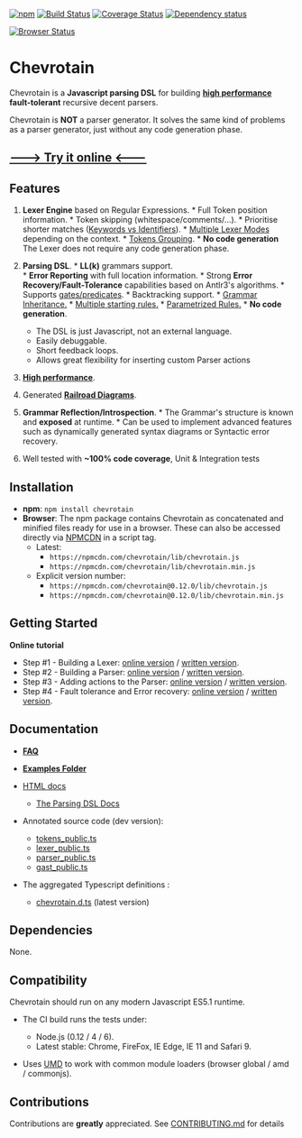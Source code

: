 [![npm](https://img.shields.io/npm/v/chevrotain.svg)](https://www.npmjs.com/package/chevrotain)
[![Build Status](https://travis-ci.org/SAP/chevrotain.svg?branch=master)](https://travis-ci.org/SAP/chevrotain)
[![Coverage Status](https://coveralls.io/repos/SAP/chevrotain/badge.svg?branch=master)](https://coveralls.io/r/SAP/chevrotain?branch=master)
[![Dependency status](https://img.shields.io/david/SAP/chevrotain.svg)](https://david-dm.org/SAP/chevrotain)

[![Browser Status](https://badges.herokuapp.com/sauce/shahars)](https://saucelabs.com/u/shahars)

# Chevrotain

Chevrotain is a **Javascript parsing DSL** for building [**high performance**][benchmark] **fault-tolerant** recursive decent parsers.

Chevrotain is **NOT** a parser generator. It solves the same kind of problems as a parser generator, just without
any code generation phase.

## [---> Try it online <---](http://sap.github.io/chevrotain/playground/)
## Features
  1. **Lexer Engine** based on Regular Expressions.
    * Full Token position information.
    * Token skipping (whitespace/comments/...).
    * Prioritise shorter matches ([Keywords vs Identifiers][keywords_vs_idents]).
    * [Multiple Lexer Modes][lexer_modes] depending on the context.
    * [Tokens Grouping][lexer_groups].
    * **No code generation** The Lexer does not require any code generation phase. 
   
  2. **Parsing DSL**.
    * **LL(k)** grammars support.  
    * **Error Reporting** with full location information. 
    * Strong **Error Recovery/Fault-Tolerance** capabilities based on Antlr3's algorithms.
    * Supports [gates/predicates][gates].
    * Backtracking support.
    * [Grammar Inheritance.][grammar_inheritance]
    * [Multiple starting rules.][starting_rules]
    * [Parametrized Rules.][parametrized_rules]
    * **No code generation**.
      * The DSL is just Javascript, not an external language.
      * Easily debuggable.
      * Short feedback loops.
      * Allows great flexibility for inserting custom Parser actions

  3. [**High performance**][benchmark].
  
  4. Generated [**Railroad Diagrams**](https://github.com/SAP/chevrotain/tree/master/diagrams).

  5. **Grammar Reflection/Introspection**.
    * The Grammar's structure is known and **exposed** at runtime.
    * Can be used to implement advanced features such as dynamically generated syntax diagrams or Syntactic error recovery.
  
  6. Well tested with **~100% code coverage**, Unit & Integration tests
   
## Installation
* **npm**: ```npm install chevrotain```
* **Browser**:
  The npm package contains Chevrotain as concatenated and minified files ready for use in a browser.
  These can also be accessed directly via [NPMCDN](https://npmcdn.com/) in a script tag.
  - Latest:
    * ```https://npmcdn.com/chevrotain/lib/chevrotain.js```
    * ```https://npmcdn.com/chevrotain/lib/chevrotain.min.js``` 
  - Explicit version number:
    * ```https://npmcdn.com/chevrotain@0.12.0/lib/chevrotain.js```
    * ```https://npmcdn.com/chevrotain@0.12.0/lib/chevrotain.min.js```

## Getting Started

**Online tutorial**
 * Step #1 - Building a Lexer: [online version](http://sap.github.io/chevrotain/playground/?example=tutorial%20lexer) / [written version](https://github.com/SAP/chevrotain/blob/master/docs/tutorial/step1_lexing.md).
 * Step #2 - Building a Parser: [online version](http://sap.github.io/chevrotain/playground/?example=tutorial%20grammar) / [written version](https://github.com/SAP/chevrotain/blob/master/docs/tutorial/step2_parsing.md).
 * Step #3 - Adding actions to the Parser: [online version](http://sap.github.io/chevrotain/playground/?example=tutorial%20actions) / [written version](https://github.com/SAP/chevrotain/blob/master/docs/tutorial/step3_adding_actions.md).
 * Step #4 - Fault tolerance and Error recovery: [online version](http://sap.github.io/chevrotain/playground/?example=tutorial%20fault%20tolerance) / [written version](https://github.com/SAP/chevrotain/blob/master/docs/tutorial/step4_fault_tolerance.md).

## Documentation

* **[FAQ](docs/faq.md)**

* **[Examples Folder](https://github.com/SAP/chevrotain/blob/master/examples)**

* [HTML docs](http://sap.github.io/chevrotain/documentation)
   * [The Parsing DSL Docs](http://sap.github.io/chevrotain/documentation/0_12_0/classes/parser.html#at_least_one)
   
* Annotated source code (dev version):
   *  [tokens_public.ts](https://github.com/SAP/chevrotain/blob/master/src/scan/tokens_public.ts)
   *  [lexer_public.ts](https://github.com/SAP/chevrotain/blob/master/src/scan/lexer_public.ts)
   *  [parser_public.ts](https://github.com/SAP/chevrotain/blob/master/src/parse/parser_public.ts)
   *  [gast_public.ts](https://github.com/SAP/chevrotain/blob/master/src/parse/grammar/gast.ts)
   
*  The aggregated Typescript definitions :
   * [chevrotain.d.ts](https://github.com/SAP/chevrotain/blob/master/lib/chevrotain.d.ts) (latest version)

## Dependencies
None.

## Compatibility
Chevrotain should run on any modern Javascript ES5.1 runtime. 
* The CI build runs the tests under: 
  * Node.js (0.12 / 4 / 6).
  * Latest stable: Chrome, FireFox, IE Edge, IE 11 and Safari 9.
  
* Uses [UMD](https://github.com/umdjs/umd) to work with common module loaders (browser global / amd / commonjs).
  
  
## Contributions
Contributions are **greatly** appreciated.
See [CONTRIBUTING.md](./CONTRIBUTING.md) for details
  
[benchmark]: http://sap.github.io/chevrotain/performance/
[lexer_modes]: https://github.com/SAP/chevrotain/blob/master/examples/lexer/multi_mode_lexer/multi_mode_lexer.js
[lexer_groups]: https://github.com/SAP/chevrotain/blob/master/examples/lexer/token_groups/token_groups.js
[keywords_vs_idents]: https://github.com/SAP/Chevrotain/blob/master/examples/lexer/keywords_vs_identifiers/keywords_vs_identifiers.js
[gates]: https://github.com/SAP/chevrotain/blob/master/examples/parser/predicate_lookahead/predicate_lookahead.js
[grammar_inheritance]: https://github.com/SAP/chevrotain/blob/master/examples/parser/versioning/versioning.js
[starting_rules]: https://github.com/SAP/chevrotain/blob/master/examples/parser/multi_start_rules/multi_start_rules.js
[parametrized_rules]: https://github.com/SAP/chevrotain/blob/master/examples/parser/parametrized_rules/parametrized.js
